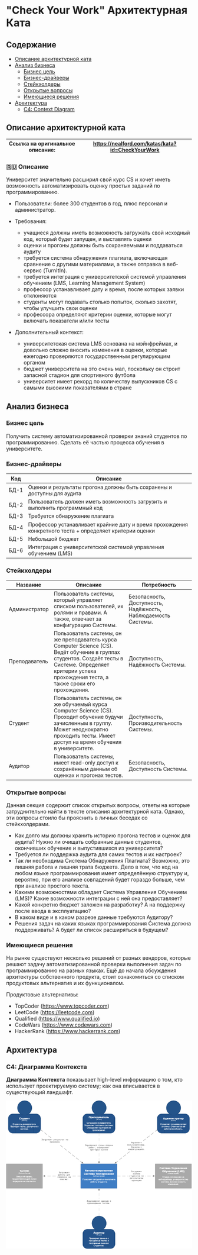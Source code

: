 # "Check Your Work" Архитектурная Ката

## Содержание
- [Описание архитектурной ката](#описание-архитектурной-ката)
- [Анализ бизнеса](#анализ-бизнеса)
  - [Бизнес цель](#бизнес-цель)
  - [Бизнес-драйверы](#бизнес-драйверы)
  - [Стейкхолдеры](#стейкхолдеры)
  - [Открытые вопросы](#открытые-вопросы)
  - [Имеющиеся решения](#имеющиеся-решения)
- [Архитектура](#архитектура)
  - [С4: Context Diagram](#c4-диаграмма-контекста)

## Описание архитектурной ката

| Ссылка на оригинальное описание: | https://nealford.com/katas/kata?id=CheckYourWork |
| ---- | ---- |

### 🇷🇺 Описание

Университет значительно расширил свой курс CS и хочет иметь возможность автоматизировать оценку простых заданий по программированию.

* Пользователи: более 300 студентов в год, плюс персонал и администратор.

* Требования:
  * учащиеся должны иметь возможность загружать свой исходный код, который будет запущен, и выставлять оценки
  * оценки и прогоны должны быть сохраняемыми и поддаваться аудиту
  * требуется система обнаружения плагиата, включающая сравнение с другими материалами, а также отправка в веб-сервис (TurnItIn).
  * требуется интеграция с университетской системой управления обучением (LMS, Learning Management System)
  * профессор устанавливает дату и время, после которых заявки отклоняются
  * студенты могут подавать столько попыток, сколько захотят, чтобы улучшить свои оценки
  * профессора определяют критерии оценки, которые могут включать показатели и/или тесты

* Дополнительный контекст:
  * университетская система LMS основана на мэйнфреймах, и довольно сложно вносить изменения в оценки, которые ежегодно проверяются государственным регулирующим органом
  * бюджет университета на это очень мал, поскольку он строит запасной стадион для спортивного футбола
  * университет имеет рекорд по количеству выпускников CS с самыми высокими показателями в стране

## Анализ бизнеса

### Бизнес цель

Получить систему автоматизированной проверки знаний студентов по программированию. Сделать её частью процесса обучения в университете.

### Бизнес-драйверы

| Код  | Описание                                                                   |
|------|----------------------------------------------------------------------------|
| БД-1 | Оценки и результаты прогона должны быть сохранены и доступны для аудита    |
| БД-2 | Пользователь должен иметь возможность загрузить и выполнить программный код |
| БД-3 | Требуется обнаружение плагиата                                             |
| БД-4 | Профессор устанавливает крайние дату и время прохождения конкретного теста + определяет критерии оценки |
| БД-5 | Небольшой бюджет |
| БД-6 | Интеграция с университетской системой управления обучением (LMS) |

### Стейкхолдеры

| Название | Описание | Потребность                                                   |
| -------- | -------- |---------------------------------------------------------------|
| Администратор | Пользователь системы, который управляет списком пользователей, их ролями и правами. А также, отвечает за конфигурацию Системы. | Безопасность, Доступность, Надёжность, Наблюдаемость Системы. |
| Преподаватель | Пользователь системы, он же преподаватель курса Computer Science (CS). Ведёт обучение в группах студентов. Создаёт тесты в Системе. Определяет критерии успеха прохождения теста, а также сроки его прохождения. | Доступность, Надёжность Системы.                              |              |
| Студент | Пользователь системы, он же обучаемый курса Computer Science (CS). Проходит обучение будучи зачисленным в группу. Может неоднократно проходить тесты. Имеет доступ на время обучения в университете. | Доступность, Производительность Системы.                      |
| Аудитор | Пользователь системы, имеет read-only доступ к сохранённым данным об оценках и прогонах тестов. | Безопасность, Доступность Системы.                            |

### Открытые вопросы

Данная секция содержит список открытых вопросы, ответы на которые затруднительно найти в тексте описания архитектурной ката. Однако, 
эти вопросы стоило бы прояснить в личных беседах со стейкхолдерами.

* Как долго мы должны хранить историю прогона тестов и оценок для аудита? Нужно ли очищать собранные данные студентов, окончивших обучение и выпустившихся из университета?
* Требуется ли поддержка аудита для самих тестов и их настроек?
* Так ли необходима Система Обнаружения Плагиата? Возможно, это лишняя работа и лишняя трата бюджета. Дело в том, что код на любом языке программирования имеет определённую структуру и, вероятно, при его анализе совпадений будет гораздо больше, чем при анализе простого текста.
* Какими возможностями обладает Система Управления Обучением (LMS)? Какие возможности интеграции с ней она предоставляет?
* Какой конкретно бюджет заложен на разработку? А на поддержку после ввода в эксплуатацию?
* В каком виде и в каком разрезе данные требуются Аудитору?
* Решения задач на каких языках программирования Система должна поддерживать? А будет ли список расширяться в будущем? 

### Имеющиеся решения

На рынке существуют несколько решений от разных вендоров, которые решают задачу автоматизированной проверки выполнения задач по программированию на разных языках.
Ещё до начала обсуждения архитектуры собственного продукта, стоит ознакомиться со списком продуктовых альтернатив и их функционалом.

Продуктовые альтернативы:
* TopCoder (https://www.topcoder.com)
* LeetCode (https://leetcode.com)
* Qualified (https://www.qualified.io)
* CodeWars (https://www.codewars.com)
* HackerRank (https://www.hackerrank.com)

## Архитектура

### C4: Диаграмма Контекста

**Диаграмма Контекста** показывает high-level информацию о том, кто использует проектируемую систему; как она вписывается в существующий ландшафт.

![Автоматизированная Система Тестирования](diagrams/C4-Context-Diagram.png)
